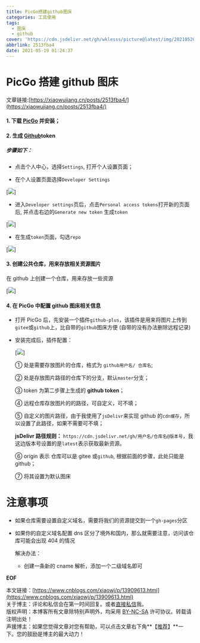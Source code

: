 ```yaml
---
title: PicGo搭建github图床
categories: 工具使用
tags:
  - 图床
  - github
cover: 'https://cdn.jsdelivr.net/gh/wklesss/picture@latest/img/20210520184520.jpeg'
abbrlink: 2513fba4
date: 2021-05-19 01:24:37
---
```



PicGo 搭建 github 图床
==================

文章链接:[https://xiaowujiang.cn/posts/2513fba4/](https://xiaowujiang.cn/posts/2513fba4/)

#### 1. 下载 [PicGo](https://github.com/Molunerfinn/PicGo/releases) 并安装；

#### 2. 生成 [Github](https://github.com/)token

##### 步骤如下：

*   点击个人中心，选择`Settings`, 打开个人设置页面；

*   在个人设置页面选择`Developer Settings`

[![](https://cdn.jsdelivr.net/gh/wklesss/picture@latest/img/20210519011957.png)]

*   进入`Developer settings`页后，点击`Personal access tokens`打开新的页面后, 并点击右边的`Generate new token` 生成`token`

[![](https://cdn.jsdelivr.net/gh/wklesss/picture@latest/img/20210519012111.png)]

*   在生成`token`页面，勾选`repo`

[![](https://cdn.jsdelivr.net/gh/wklesss/picture@latest/img/20210519012126.png)]

#### 3. 创建公共仓库，用来存放相关资源图片

 在 github 上创建一个仓库，用来存放一些资源

[![](https://cdn.jsdelivr.net/gh/wklesss/picture@latest/img/20210519012144.png)]

#### 4. 在 PicGo 中配置 github 图床相关信息

* 打开 PicGo 后，先安装一个插件`github-plus`，该插件是用来将图片上传到`gitee`或`github`上，比自带的`github`图床方便 (自带的没有办法删除远程记录)

* 安装完成后，插件配置：

  [![](https://cdn.jsdelivr.net/gh/wklesss/picture@latest/img/20210519012158.png)]

  ① 处是需要存放图片的仓库，格式为 `github用户名/ 仓库名`;

  ② 处是存放图片路径的仓库下的分支，默认`master`分支；

  ③ token 为第二步骤上生成的 **github token**；

  ④ 远程仓库存放图片的的路径，可自定义，可不填；

  ⑤ 自定义的图片路径，由于我使用了`jsDelivr`来实现 github 的`cdn缓存`，所以设置了此路径，如果不需要可不填；

  **jsDelivr 路径规则：** `https://cdn.jsdelivr.net/gh/用户名/仓库名@版本号`，我这边版本号设置的是`latest`表示获取最新资源。

  ⑥ origin 表示 仓库可以是 gitee 或`github`, 根据前面的步骤，此处只能是 github；

  ⑦ 将其设置为默认图床

注意事项
====

* 如果仓库需要设置自定义域名，需要将我们的资源提交到一个`gh-pages`分区

* 如果你的自定义域名配置 dns 区分了境外和国内，那么就需要注意，访问该仓库可能会出现 404 的情况

  解决办法：

  *   创建一条新的 cname 解析，添加一个二级域名即可

__EOF__


本文链接：[https://www.cnblogs.com/xiaowj/p/13909613.html](https://www.cnblogs.com/xiaowj/p/13909613.html)  
关于博主：评论和私信会在第一时间回复。或者[直接私信](https://msg.cnblogs.com/msg/send/xiaowj)我。  
版权声明：本博客所有文章除特别声明外，均采用 [BY-NC-SA](https://creativecommons.org/licenses/by-nc-nd/4.0/ "BY-NC-SA") 许可协议。转载请注明出处！  
声援博主：如果您觉得文章对您有帮助，可以点击文章右下角**【[推荐](javascript:void(0);)】**一下。您的鼓励是博主的最大动力！